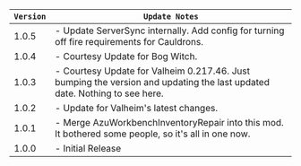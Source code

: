 | `Version` | `Update Notes`                                                                                                            |
|-----------|---------------------------------------------------------------------------------------------------------------------------|
| 1.0.5     | - Update ServerSync internally. Add config for turning off fire requirements for Cauldrons.                               |
| 1.0.4     | - Courtesy Update for Bog Witch.                                                                                          |
| 1.0.3     | - Courtesy Update for Valheim 0.217.46. Just bumping the version and updating the last updated date. Nothing to see here. |
| 1.0.2     | - Update for Valheim's latest changes.                                                                                    |
| 1.0.1     | - Merge AzuWorkbenchInventoryRepair into this mod. It bothered some people, so it's all in one now.                       |
| 1.0.0     | - Initial Release                                                                                                         |